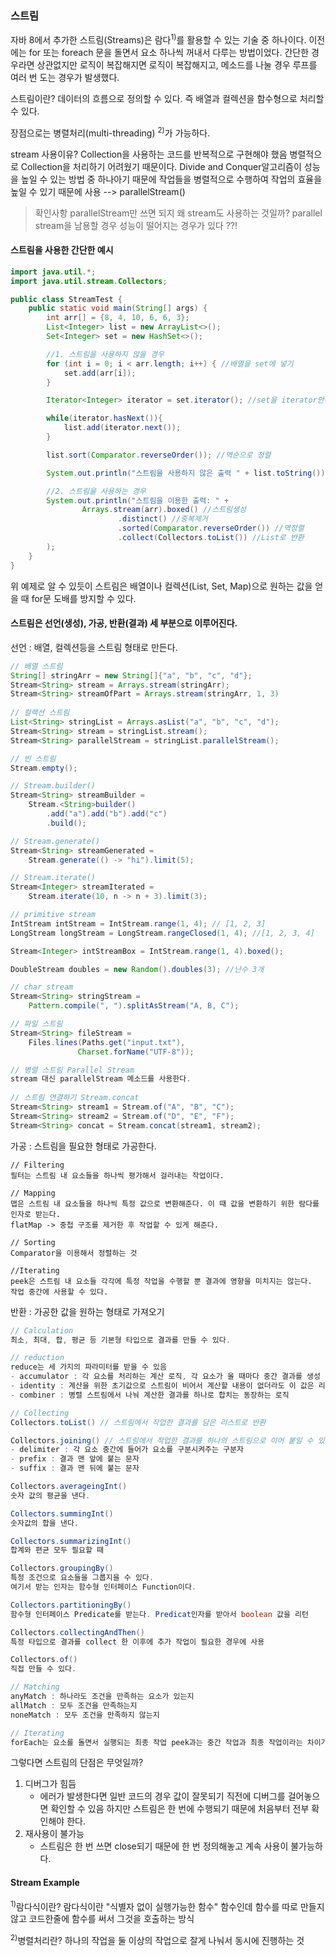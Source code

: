### 스트림

자바 8에서 추가한 스트림(Streams)은 람다<sup>1)</sup>를 활용할 수 있는 기술 중 하나이다.
이전에는 for 또는 foreach 문을 돌면서 요소 하나씩 꺼내서 다루는 방법이었다.
간단한 경우라면 상관없지만 로직이 복잡해지면 로직이 복잡해지고, 메소드를 나눌 경우 루프를 여러 번 도는 경우가 발생했다.



스트림이란?
데이터의 흐름으로 정의할 수 있다.
즉 배열과 컬렉션을 함수형으로 처리할 수 있다.



장점으로는 병렬처리(multi-threading) <sup>2)</sup>가 가능하다.

stream 사용이유? 
Collection을 사용하는 코드를 반복적으로 구현해야 했음
병렬적으로 Collection을 처리하기 어려웠기 때문이다.
Divide and Conquer알고리즘이 성능을 높일 수 있는 방법 중 하나아기 때문에 작업들을 병렬적으로 수행하여 작업의 효율을 높일 수 있기 때문에 사용 --> parallelStream()

> 확인사항 
> parallelStream만 쓰면 되지 왜 stream도 사용하는 것일까?
> parallel stream을 남용할 경우 성능이 떨어지는 경우가 있다 ??!





#### 스트림을 사용한 간단한 예시

```java
import java.util.*;
import java.util.stream.Collectors;

public class StreamTest {
    public static void main(String[] args) {
        int arr[] = {8, 4, 10, 6, 6, 3};
        List<Integer> list = new ArrayList<>();
        Set<Integer> set = new HashSet<>();

        //1. 스트림을 사용하지 않을 경우
        for (int i = 0; i < arr.length; i++) { //배열을 set에 넣기
            set.add(arr[i]);
        }

        Iterator<Integer> iterator = set.iterator(); //set을 iterator안에 담기

        while(iterator.hasNext()){
            list.add(iterator.next());
        }

        list.sort(Comparator.reverseOrder()); //역순으로 정렬

        System.out.println("스트림을 사용하지 않은 출력 " + list.toString());

        //2. 스트림을 사용하는 경우
        System.out.println("스트림을 이용한 출력: " +
                Arrays.stream(arr).boxed() //스트림생성
                        .distinct() //중복제거
                        .sorted(Comparator.reverseOrder()) //역정렬
                        .collect(Collectors.toList()) //List로 반환
        );
    }
}

```

위 예제로 알 수 있듯이 스트림은 배열이나 컬렉션(List, Set, Map)으로 원하는 값을 얻을 때 for문 도배를 방지할 수 있다.



#### 스트림은 선언(생성), 가공, 반환(결과) 세 부분으로 이루어진다.

선언 : 배열, 컬렉션등을 스트림 형태로 만든다.

```java
// 배열 스트림
String[] stringArr = new String[]{"a", "b", "c", "d"};
Stream<String> stream = Arrays.stream(stringArr);
Stream<String> streamOfPart = Arrays.stream(stringArr, 1, 3)
    
// 컬렉션 스트림
List<String> stringList = Arrays.asList("a", "b", "c", "d");
Stream<String> stream = stringList.stream();
Stream<String> parallelStream = stringList.parallelStream();

// 빈 스트림
Stream.empty();

// Stream.builder()
Stream<String> streamBuilder = 
    Stream.<String>builder()
    	.add("a").add("b").add("c")
    	.build();

// Stream.generate()
Stream<String> streamGenerated =
    Stream.generate(() -> "hi").limit(5);

// Stream.iterate()
Stream<Integer> streamIterated = 
    Stream.iterate(10, n -> n + 3).limit(3);

// primitive stream
IntStream intStream = IntStream.range(1, 4); // [1, 2, 3]
LongStream longStream = LongStream.rangeClosed(1, 4); //[1, 2, 3, 4]

Stream<Integer> intStreamBox = IntStream.range(1, 4).boxed();

DoubleStream doubles = new Random().doubles(3); //난수 3개

// char stream
Stream<String> stringStream =
    Pattern.compile(", ").splitAsStream("A, B, C");

// 파일 스트림
Stream<String> fileStream =
    Files.lines(Paths.get("input.txt"),
               Charset.forName("UTF-8"));

// 병렬 스트림 Parallel Stream
stream 대신 parallelStream 메소드를 사용한다.
    
// 스트림 연결하기 Stream.concat
Stream<String> stream1 = Stream.of("A", "B", "C");
Stream<String> stream2 = Stream.of("D", "E", "F");
Stream<String> concat = Stream.concat(stream1, stream2);

```



가공 : 스트림을 필요한 형태로 가공한다.

```
// Filtering
필터는 스트림 내 요소들을 하나씩 평가해서 걸러내는 작업이다.

// Mapping
맵은 스트림 내 요소들을 하나씩 특정 값으로 변환해준다. 이 때 값을 변환하기 위한 람다를 인자로 받는다.
flatMap -> 중첩 구조를 제거한 후 작업할 수 있게 해준다.

// Sorting
Comparator을 이용해서 정렬하는 것

//Iterating
peek은 스트림 내 요소들 각각에 특정 작업을 수행할 뿐 결과에 영향을 미치지는 않는다.
작업 중간에 사용할 수 있다.
```



반환 : 가공한 값을 원하는 형태로 가져오기

```java
// Calculation
최소, 최대, 합, 평균 등 기본형 타입으로 결과를 만들 수 있다.

// reduction
reduce는 세 가지의 파라미터를 받을 수 있음
- accumulator : 각 요소를 처리하는 계산 로직, 각 요소가 올 때마다 중간 결과를 생성
- identity : 계산을 위한 초기값으로 스트림이 비어서 계산할 내용이 없더라도 이 값은 리턴
- combiner : 병렬 스트림에서 나눠 계산한 결과를 하나로 합치는 동장하는 로직

// Collecting
Collectors.toList() // 스트림에서 작업한 결과를 담은 리스트로 반환

Collectors.joining() // 스트림에서 작업한 결과를 하나의 스트링으로 이어 붙일 수 있음
- delimiter : 각 요소 중간에 들어가 요소를 구분시켜주는 구분자
- prefix : 결과 맨 앞에 붙는 문자
- suffix : 결과 맨 뒤에 붙는 문자

Collectors.averageingInt()
숫자 값의 평균을 낸다.

Collectors.summingInt()
숫자값의 합을 낸다.

Collectors.summarizingInt()
합계와 편균 모두 필요할 때

Collectors.groupingBy()
특정 조건으로 요소들을 그룹지을 수 있다. 
여기서 받는 인자는 함수형 인터페이스 Function이다.

Collectors.partitioningBy()
함수형 인터페이스 Predicate를 받는다. Predicat인자를 받아서 boolean 값을 리턴

Collectors.collectingAndThen()
특정 타입으로 결과를 collect 한 이후에 추가 작업이 필요한 경우에 사용

Collectors.of()
직접 만들 수 있다.

// Matching
anyMatch : 하나라도 조건을 만족하는 요소가 있는지
allMatch : 모두 조건을 만족하는지
noneMatch : 모두 조건을 만족하지 않는지

// Iterating
forEach는 요소를 돌면서 실행되는 최종 작업 peek과는 중간 작업과 최종 작업이라는 차이가 있음
```



그렇다면 스트림의 단점은 무엇일까?

1. 디버그가 힘듬
   - 에러가 발생한다면 일반 코드의 경우 값이 잘못되기 직전에 디버그를 걸어놓으면 확인할 수 있음 하지만 스트림은 한 번에 수행되기 때문에 처음부터 전부 확인해야 한다.
2. 재사용이 불가능
   - 스트림은 한 번 쓰면 close되기 때문에 
     한 번 정의해놓고 계속 사용이 불가능하다.



#### Stream Example













<sup>1)</sup>람다식이란?
람다식이란 "식별자 없이 실행가능한 함수"
함수인데 함수를 따로 만들지 않고 코드한줄에 함수를 써서 그것을 호출하는 방식

<sup>2)</sup>병렬처리란?
하나의 작업을 둘 이상의 작업으로 잘게 나눠서 동시에 진행하는 것

